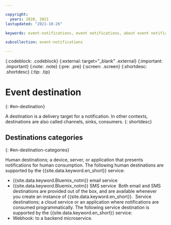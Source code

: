 ```yaml
---

copyright:
  years: 2020, 2021
lastupdated: "2021-10-26"

keywords: event-notifications, event notifications, about event notifications

subcollection: event-notifications

---
```


{:codeblock: .codeblock}
{:external: target="_blank" .external}
{:important: .important}
{:note: .note}
{:pre: .pre}
{:screen: .screen}
{:shortdesc: .shortdesc}
{:tip: .tip}



# Event destination
{: #en-destination}

A destination is a delivery target for a notification. In other contexts, destinations are also called channels, sinks, consumers.
{: shortdesc}
​
## Destinations categories
​{: #en-destination-categories}

Human destinations; a device, server, or application that presents notifications for human consumption. The following human destinations are supported by the {{site.data.keyword.en_short}} service:
- {{site.data.keyword.Bluemix_notm}} email service
- {{site.data.keyword.Bluemix_notm}} SMS service
​
Both  email and SMS destinations are provided out of the box, and are available whenever you create an instance of {{site.data.keyword.en_short}}.
​
Service destinations; a cloud service or an application where notifications are consumed programmatically. The following service destination is supported by the {{site.data.keyword.en_short}} service:
-  Webhook: to a backend microservice.
 

